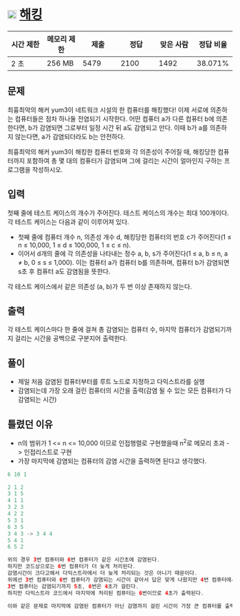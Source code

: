 # <img src="https://d2gd6pc034wcta.cloudfront.net/tier/12.svg" class="solvedac-tier" width = "20px"> [해킹](https://www.acmicpc.net/problem/10282)

<div class="col-md-12">
			<div class="table-responsive">
				<table class="table" id="problem-info">
				<thead>
				<tr>
									<th style="width:16%;">시간 제한</th>
					<th style="width:16%;">메모리 제한</th>
					<th style="width:17%;">제출</th>
					<th style="width:17%;">정답</th>
					<th style="width:17%;">맞은 사람</th>
					<th style="width:17%;">정답 비율</th>
								</tr>
				</thead>
				<tbody>
				<tr>
				<td>2 초 </td>
				<td>256 MB</td>
									<td>5479</td>
					<td>2100</td>
					<td>1492</td>
					<td>38.071%</td>
								</tr>
				</tbody>
				</table>
			</div>
</div>

## 문제
최흉최악의 해커 yum3이 네트워크 시설의 한 컴퓨터를 해킹했다! 이제 서로에 의존하는 컴퓨터들은 점차 하나둘 전염되기 시작한다. 어떤 컴퓨터 a가 다른 컴퓨터 b에 의존한다면, b가 감염되면 그로부터 일정 시간 뒤 a도 감염되고 만다. 이때 b가 a를 의존하지 않는다면, a가 감염되더라도 b는 안전하다.

최흉최악의 해커 yum3이 해킹한 컴퓨터 번호와 각 의존성이 주어질 때, 해킹당한 컴퓨터까지 포함하여 총 몇 대의 컴퓨터가 감염되며 그에 걸리는 시간이 얼마인지 구하는 프로그램을 작성하시오.

## 입력
첫째 줄에 테스트 케이스의 개수가 주어진다. 테스트 케이스의 개수는 최대 100개이다. 각 테스트 케이스는 다음과 같이 이루어져 있다.

- 첫째 줄에 컴퓨터 개수 n, 의존성 개수 d, 해킹당한 컴퓨터의 번호 c가 주어진다(1 ≤ n ≤ 10,000, 1 ≤ d ≤ 100,000, 1 ≤ c ≤ n).
- 이어서 d개의 줄에 각 의존성을 나타내는 정수 a, b, s가 주어진다(1 ≤ a, b ≤ n, a ≠ b, 0 ≤ s ≤ 1,000). 이는 컴퓨터 a가 컴퓨터 b를 의존하며, 컴퓨터 b가 감염되면 s초 후 컴퓨터 a도 감염됨을 뜻한다.

각 테스트 케이스에서 같은 의존성 (a, b)가 두 번 이상 존재하지 않는다.

## 출력
각 테스트 케이스마다 한 줄에 걸쳐 총 감염되는 컴퓨터 수, 마지막 컴퓨터가 감염되기까지 걸리는 시간을 공백으로 구분지어 출력한다.

## 풀이
 - 제일 처음 감염된 컴퓨터부터를 루트 노드로 지정하고 다익스트라를 실행
 - 감염되는데 가장 오래 걸린 컴퓨터의 시간을 출력(감염 될 수 있는 모든 컴퓨터가 다 감염되는 시간)

## 틀렸던 이유
 - n의 범위가 1 <= n <= 10,000 이므로 인접행렬로 구현했을때 n<sup>2</sup>로 메모리 초과 -> 인접리스트로 구현
 - 가장 마지막에 감염되는 컴퓨터의 감염 시간을 출력하면 된다고 생각했다. 
 ```java
6 10 1

2 1 2
3 1 5
4 1 1
3 2 3
4 2 2
5 3 1
6 3 5
3 4 3 -> 3 4 4
5 4 1
6 5 2 

위의 경우 3번 컴퓨터와 6번 컴퓨터가 같은 시간초에 감염된다. 
하지만 코드상으로는 6번 컴퓨터가 더 늦게 처리된다. 
감염시간이 크다고해서 다익스트라에서 더 늦게 처리되는 것은 아니기 때문이다.
위에선 3번 컴퓨터와 6번 컴퓨터가 감염되는 시간이 같아서 답은 맞게 나왔지만 4번 컴퓨터에서 3번 컴퓨터로 감염되는 시간을 3초에서 4초로 늘려보면 
3번 컴퓨터는 감염되기까지 5초, 6번은 4초가 걸린다.
하지만 다익스트라 코드에서 마지막에 처리된 컴퓨터는 6번이므로 4초가 출력된다.

이와 같은 문제로 마지막에 감염된 컴퓨터가 아닌 감염까지 걸린 시간이 가장 큰 컴퓨터를 출력해야한다.
 ```
